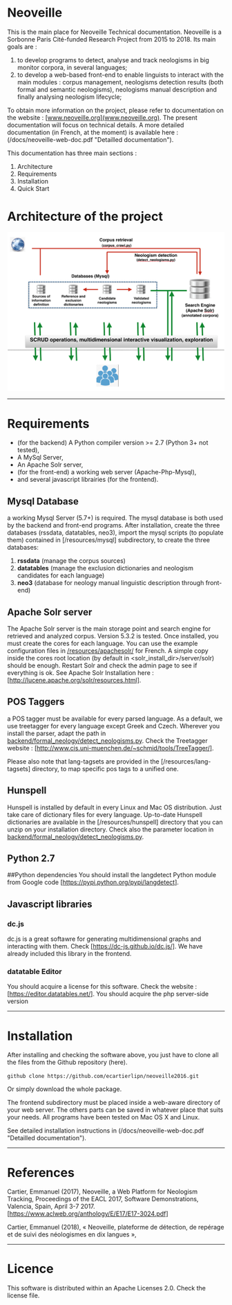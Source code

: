 # Neoveille
 
This is the main place for Neoveille Technical documentation. 
Neoveille is a Sorbonne Paris Cité-funded  Research Project from 2015 to 2018. Its main goals are :

1. to develop programs to detect, analyse and track neologisms in big monitor corpora, in several languages;
2. to develop a web-based front-end to enable linguists to interact with the main modules : corpus management, neologisms detection results (both formal and semantic neologisms), neologisms manual description and finally analysing neologism lifecycle;

To obtain more information on the project, please refer to documentation on the website : [www.neoveille.org](www.neoveille.org). The present documentation will focus on technical details. A more detailed documentation (in French, at the moment) is available here : (/docs/neoveille-web-doc.pdf "Detailled documentation").

This documentation has three main sections :

1. Architecture
2. Requirements
3. Installation
4. Quick Start


# Architecture of the project
![Néoveille Architecture](/docs/neoveille-archi.png "Néoveille Architecture")

******

# Requirements
- (for the backend) A Python compiler version >= 2.7 (Python 3+ not tested),
- A MySql Server, 
- An Apache Solr server,
- (for the front-end) a working web server (Apache-Php-Mysql),
- and several javascript librairies (for the frontend).

## Mysql Database
a working Mysql Server (5.7+) is required. The mysql database is both used by the backend and front-end programs. After installation, create the three databases (rssdata, datatables, neo3), import the mysql scripts (to populate them) contained in [/resources/mysql] subdirectory, to create the three databases: 

1. **rssdata** (manage the corpus sources)
1. **datatables** (manage the exclusion dictionaries and neologism candidates for each language)
1. **neo3** (database for neology manual linguistic description through front-end)

## Apache Solr server
The Apache Solr server is the main storage point and search engine for retrieved and analyzed corpus. Version 5.3.2 is tested. Once installed, you must create the cores for each language. You can use the example configuration files in [/resources/apachesolr/](/resources/apachesolr/) for French. A simple copy inside the cores root location (by default in <solr_install_dir>/server/solr) should be enough. Restart Solr and check the admin page to see if everything is ok. See Apache Solr Installation here : [http://lucene.apache.org/solr/resources.html]. 

## POS Taggers
a POS tagger must be available for every parsed language. As a default, we use treetagger for every language except Greek and Czech. Wherever you install the parser, adapt the path in [backend/formal_neology/detect_neologisms.py](backend/formal_neology/detect_neologisms.py). Check the Treetagger website : [http://www.cis.uni-muenchen.de/~schmid/tools/TreeTagger/].

Please also note that lang-tagsets are provided in the [/resources/lang-tagsets] directory, to map specific pos tags to a unified one.

## Hunspell
Hunspell is installed by default in every Linux and Mac OS distribution. Just take care of dictionary files for every language. Up-to-date Hunspell dictionaries are available in the [/resources/hunspell] directory that you can unzip on your installation directory. Check also the parameter location in [backend/formal_neology/detect_neologisms.py](backend/formal_neology/detect_neologisms.py).

## Python 2.7

##Python dependencies
You should install the langdetect Python module from Google code [https://pypi.python.org/pypi/langdetect].

## Javascript libraries

### dc.js
dc.js is a great softawre for generating multidimensional graphs and interacting with them. Check [https://dc-js.github.io/dc.js/]. We have already included this library in the frontend.

### datatable Editor
You should acquire a license for this software. Check the website : [https://editor.datatables.net/]. You should acquire the php server-side version

******
# Installation
After installing and checking the software above, you just have to clone all the files from the Github repository (here).

```github clone https://github.com/ecartierlipn/neoveille2016.git```

Or simply download the whole package.

The frontend subdirectory must be placed inside a web-aware directory of your web server. The others parts can be saved in whatever place that suits your needs. All programs have been tested on Mac OS X and Linux.

See detailed installation instructions in (/docs/neoveille-web-doc.pdf "Detailled documentation").

******
# References
Cartier, Emmanuel (2017), Neoveille, a Web Platform for Neologism Tracking, Proceedings of the EACL 2017, Software Demonstrations, Valencia, Spain, April 3-7 2017. [https://www.aclweb.org/anthology/E/E17/E17-3024.pdf]

Cartier, Emmanuel (2018), « Neoveille, plateforme de détection, de repérage et de suivi des néologismes en dix langues », 

******
# Licence
This software is distributed within an Apache Licenses 2.0. Check the license file.


